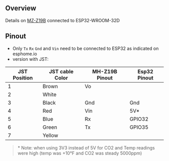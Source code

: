 ## Overview

Details on [MZ-Z19B](https://esphome.io/components/sensor/mhz19.html) connected to ESP32-WROOM-32D

## Pinout
+ Only `Tx` `Rx` `Gnd` and `Vin` need to be connected to ESP32 as indicated on esphome.io
+ version with JST:

| JST Position |  JST cable Color |MH-Z19B Pinout | Esp32 Pinout |
|----|----|----|----|
| 1 | Brown  | Vo |
| 2 | White  |    |
| 3 | Black  | Gnd| Gnd    |
| 4 | Red    | Vin| 5V*    |
| 5 | Blue   | Rx | GPIO32 |
| 6 | Green  | Tx | GPIO35 |
| 7 | Yellow |    |

> \* Note: when using 3V3 instead of 5V for CO2 and Temp readings were high (temp was +10°F and CO2 was steady 5000ppm)
